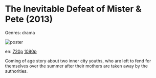 # The Inevitable Defeat of Mister &amp; Pete (2013)

Genres: drama

![poster](http://image.tmdb.org/t/p/w500/6zPGqjUBuYnQNiSDjG2qpu4pc29.jpg)

en:
  [720p](magnet:?xt=urn:btih:8C816E59376AC3787D1CBC88C7D8812E98EE9DE7&tr=udp://glotorrents.pw:6969/announce&tr=udp://tracker.opentrackr.org:1337/announce&tr=udp://torrent.gresille.org:80/announce&tr=udp://tracker.openbittorrent.com:80&tr=udp://tracker.coppersurfer.tk:6969&tr=udp://tracker.leechers-paradise.org:6969&tr=udp://p4p.arenabg.ch:1337&tr=udp://tracker.internetwarriors.net:1337)
  [1080p](magnet:?xt=urn:btih:7C48EBB32454B824D57FF4C0F59D2DF5DAD2F9C5&tr=udp://glotorrents.pw:6969/announce&tr=udp://tracker.opentrackr.org:1337/announce&tr=udp://torrent.gresille.org:80/announce&tr=udp://tracker.openbittorrent.com:80&tr=udp://tracker.coppersurfer.tk:6969&tr=udp://tracker.leechers-paradise.org:6969&tr=udp://p4p.arenabg.ch:1337&tr=udp://tracker.internetwarriors.net:1337)
  


Coming of age story about two inner city youths, who are left to fend for themselves over the summer after their mothers are taken away by the authorities.